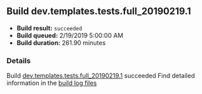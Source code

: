 ## Build dev.templates.tests.full_20190219.1
- **Build result:** `succeeded`
- **Build queued:** 2/19/2019 5:00:00 AM
- **Build duration:** 261.90 minutes
### Details
Build [dev.templates.tests.full_20190219.1](https://winappstudio.visualstudio.com/web/build.aspx?pcguid=a4ef43be-68ce-4195-a619-079b4d9834c2&builduri=vstfs%3a%2f%2f%2fBuild%2fBuild%2f27103) succeeded
Find detailed information in the [build log files](https://uwpctdiags.blob.core.windows.net/buildlogs/dev.templates.tests.full_20190219.1_logs.zip)
